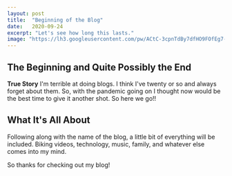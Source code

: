 ```yaml
---
layout: post
title:  "Beginning of the Blog"
date:   2020-09-24
excerpt: "Let's see how long this lasts."
image: "https://lh3.googleusercontent.com/pw/ACtC-3cpnTdBy7dfHO9FOfEg7-5JOb57kwrhbW4BltxCDmFhLD43DEfquR79Pkcczvxggg933HPdDJnm2R-xAS9o3YzsyDe-1phZp7AWsV4ycSmghljF3WjJ6cEMzyCHLtaDk9kKsKt3Ug_dmb8pk75e2cl6=w1343-h1007-no?authuser=0"
---
```


## The Beginning and Quite Possibly the End

**True Story** I'm terrible at doing blogs.  I think I've twenty or so and always forget about them. So, with the pandemic going on I thought now would be the best time to give it another shot. So here we go!!

## What It's All About

Following along with the name of the blog, a little bit of everything will be included.  Biking videos, technology, music, family, and whatever else comes into my mind.

So thanks for checking out my blog!
